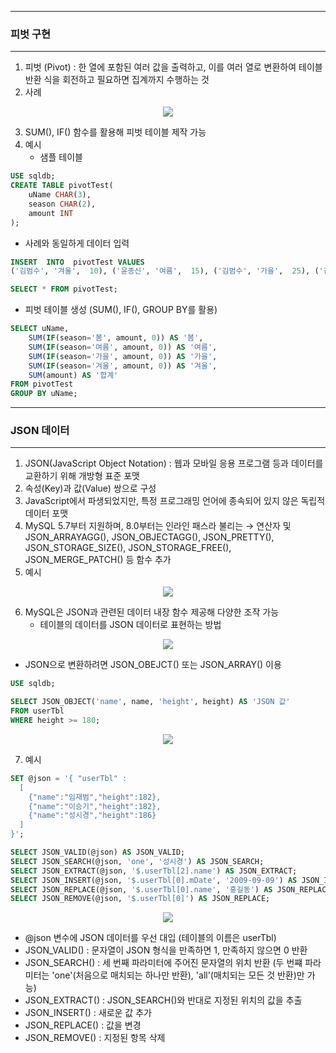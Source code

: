 -----
### 피벗 구현
-----
1. 피벗 (Pivot) : 한 열에 포함된 여러 값을 출력하고, 이를 여러 열로 변환하여 테이블 반환 식을 회전하고 필요하면 집계까지 수행하는 것
2. 사례
<div align="center">
<img src="https://github.com/sooyounghan/Spring/assets/34672301/fb261639-b99d-4d68-9e94-6855254cba15">
</div>

3. SUM(), IF() 함수를 활용해 피벗 테이블 제작 가능
4. 예시
   - 샘플 테이블
```sql
USE sqldb;
CREATE TABLE pivotTest(
    uName CHAR(3),
    season CHAR(2),
    amount INT
);
```

  - 사례와 동일하게 데이터 입력
```sql
INSERT  INTO  pivotTest VALUES
('김범수', '겨울',  10), ('윤종신', '여름',  15), ('김범수', '가을',  25), ('김범수', '봄',     3), ('김범수', '봄',    37), ('윤종신', '겨울',  40), ('김범수', '여름',  14), ('김범수', '겨울',  22), ('윤종신', '여름',  64);
```
```sql
SELECT * FROM pivotTest;
```

  - 피벗 테이블 생성 (SUM(), IF(), GROUP BY를 활용)
```sql
SELECT uName,
    SUM(IF(season='봄', amount, 0)) AS '봄',
    SUM(IF(season='여름', amount, 0)) AS '여름',
    SUM(IF(season='가을', amount, 0)) AS '가을',
    SUM(IF(season='겨울', amount, 0)) AS '겨울',
    SUM(amount) AS '합계'
FROM pivotTest
GROUP BY uName;
```

-----
### JSON 데이터
-----
1. JSON(JavaScript Object Notation) : 웹과 모바일 응용 프로그램 등과 데이터를 교환하기 위해 개방형 표준 포맷
2. 속성(Key)과 값(Value) 쌍으로 구성
3. JavaScript에서 파생되었지만, 특정 프로그래밍 언어에 종속되어 있지 않은 독립적 데이터 포맷
4. MySQL 5.7부터 지원하며, 8.0부터는 인라인 패스라 불리는 → 연산자 및 JSON_ARRAYAGG(), JSON_OBJECTAGG(), JSON_PRETTY(), JSON_STORAGE_SIZE(), JSON_STORAGE_FREE(), JSON_MERGE_PATCH() 등 함수 추가
5. 예시
<div align="center">
<img src="https://github.com/sooyounghan/Spring/assets/34672301/cc4d9d8a-1e60-41f4-9310-64debdb92f24">
</div>

6. MySQL은 JSON과 관련된 데이터 내장 함수 제공해 다양한 조작 가능
   - 테이블의 데이터를 JSON 데이터로 표현하는 방법
<div align="center">
<img src="https://github.com/sooyounghan/Spring/assets/34672301/ffc8bfde-c73f-4377-a7c7-465c231d2069">
</div>

  - JSON으로 변환하려면 JSON_OBEJCT() 또는 JSON_ARRAY() 이용
```sql
USE sqldb;

SELECT JSON_OBJECT('name', name, 'height', height) AS 'JSON 값'
FROM userTbl
WHERE height >= 180;
```
<div align="center">
<img src="https://github.com/sooyounghan/Spring/assets/34672301/acc84df9-f879-4a3a-83f4-d073aed7036d">
</div>

7. 예시
```sql
SET @json = '{ "userTbl" :
  [
    {"name":"임재범","height":182},
    {"name":"이승기","height":182},
    {"name":"성시경","height":186}
  ]
}';

SELECT JSON_VALID(@json) AS JSON_VALID;
SELECT JSON_SEARCH(@json, 'one', '성시경') AS JSON_SEARCH;
SELECT JSON_EXTRACT(@json, '$.userTbl[2].name') AS JSON_EXTRACT;
SELECT JSON_INSERT(@json, '$.userTbl[0].mDate', '2009-09-09') AS JSON_INSERT;
SELECT JSON_REPLACE(@json, '$.userTbl[0].name', '홍길동') AS JSON_REPLACE;
SELECT JSON_REMOVE(@json, '$.userTbl[0]') AS JSON_REPLACE;
```
<div align="center">
<img src="https://github.com/sooyounghan/Spring/assets/34672301/ec59d852-2be2-444f-b984-8f69501c82e1">
</div>

  - @json 변수에 JSON 데이터를 우선 대입 (테이블의 이름은 userTbl)
  - JSON_VALID() : 문자열이 JSON 형식을 만족하면 1, 만족하지 않으면 0 반환
  - JSON_SEARCH() : 세 번째 파라미터에 주어진 문자열의 위치 반환 (두 번쨰 파라미터는 'one'(처음으로 매치되는 하나만 반환), 'all'(매치되는 모든 것 반환)만 가능)
  - JSON_EXTRACT() : JSON_SEARCH()와 반대로 지정된 위치의 값을 추출
  - JSON_INSERT() : 새로운 값 추가
  - JSON_REPLACE() : 값을 변경
  - JSON_REMOVE() : 지정된 항목 삭제
